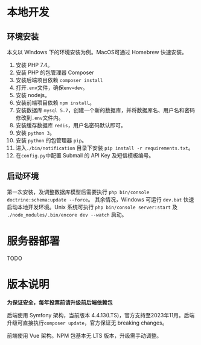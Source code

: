 # 本地开发
## 环境安装
本文以 Windows 下的环境安装为例。MacOS可通过 Homebrew 快速安装。
1. 安装 PHP 7.4。
2. 安装 PHP 的包管理器 Composer
3. 安装后端项目依赖 ```composer install```
4. 打开```.env```文件，确保```env=dev```。
5. 安装 nodejs。
6. 安装前端项目依赖 ```npm install```。
7. 安装数据库 ```mysql 5.7```，创建一个新的数据库，并将数据库名、用户名和密码修改到```.env```文件内。
8. 安装缓存数据库 ```redis```，用户名密码默认即可。
9. 安装 ```python 3```。
10. 安装 ```python``` 的包管理器 ```pip```。
11. 进入```./bin/notification``` 目录下安装 ```pip install -r requirements.txt```。
12. 在```config.py```中配置 Submail 的 API Key 及短信模板编号。

## 启动环境
第一次安装，及调整数据库模型后需要执行 ```php bin/console doctrine:schema:update --force```。
其余情况，Windows 可运行 ```dev.bat``` 快速启动本地开发环境。Unix 系统可执行 ```php bin/console server:start``` 及 ``` ./node_modules/.bin/encore dev --watch``` 启动。

# 服务器部署
 TODO

# 版本说明
**为保证安全，每年投票前请升级前后端依赖包**

后端使用 Symfony 架构，当前版本 4.4.13(LTS)，官方支持至2023年11月。后端升级可直接执行```composer update```，官方保证无 breaking changes。

前端使用 Vue 架构。NPM 包基本无 LTS 版本，升级需手动调整。